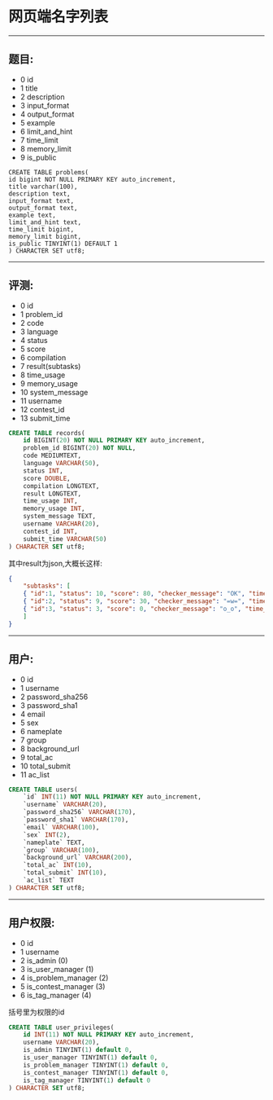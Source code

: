 # 网页端名字列表

---

## 题目:

- 0 id
- 1 title
- 2 description
- 3 input_format
- 4 output_format
- 5 example
- 6 limit_and_hint
- 7 time_limit
- 8 memory_limit
- 9 is_public

```
CREATE TABLE problems(
id bigint NOT NULL PRIMARY KEY auto_increment,
title varchar(100),
description text,
input_format text,
output_format text,
example text,
limit_and_hint text,
time_limit bigint,
memory_limit bigint,
is_public TINYINT(1) DEFAULT 1
) CHARACTER SET utf8;
```

---

## 评测:

- 0 id
- 1 problem_id
- 2 code
- 3 language
- 4 status
- 5 score
- 6 compilation
- 7 result(subtasks)
- 8 time_usage
- 9 memory_usage
- 10 system_message
- 11 username
- 12 contest_id
- 13 submit_time

```sql
CREATE TABLE records(
	id BIGINT(20) NOT NULL PRIMARY KEY auto_increment,
	problem_id BIGINT(20) NOT NULL,
	code MEDIUMTEXT,
	language VARCHAR(50),
	status INT,
	score DOUBLE,
	compilation LONGTEXT,
	result LONGTEXT,
	time_usage INT,
	memory_usage INT,
	system_message TEXT,
	username VARCHAR(20),
	contest_id INT,
	submit_time VARCHAR(50)
) CHARACTER SET utf8;
```

其中result为json,大概长这样:

```json
{
	"subtasks": [
	{ "id":1, "status": 10, "score": 80, "checker_message": "OK", "time_usage": 10, "memory_usage": 20 },
	{ "id":2, "status": 9, "score": 30, "checker_message": "=w=", "time_usage": 200, "memory_usage": 10 },
	{ "id":3, "status": 3, "score": 0, "checker_message": "o_o", "time_usage": 1000, "memory_usage": 256 }
	]
}
```

---

## 用户:

- 0 id
- 1 username
- 2 password_sha256
- 3 password_sha1
- 4 email
- 5 sex
- 6 nameplate
- 7 group
- 8 background_url
- 9 total_ac
- 10 total_submit
- 11 ac_list

```sql
CREATE TABLE users(
	`id` INT(11) NOT NULL PRIMARY KEY auto_increment,
	`username` VARCHAR(20),
	`password_sha256` VARCHAR(170),
	`password_sha1` VARCHAR(170),
	`email` VARCHAR(100),
	`sex` INT(2),
	`nameplate` TEXT,
	`group` VARCHAR(100),
	`background_url` VARCHAR(200),
	`total_ac` INT(10),
	`total_submit` INT(10),
	`ac_list` TEXT
) CHARACTER SET utf8;
```

---

## 用户权限:

- 0 id
- 1 username
- 2 is_admin (0)
- 3 is_user_manager (1)
- 4 is_problem_manager (2)
- 5 is_contest_manager (3)
- 6 is_tag_manager (4)

括号里为权限的id

```sql
CREATE TABLE user_privileges(
	id INT(11) NOT NULL PRIMARY KEY auto_increment,
	username VARCHAR(20),
	is_admin TINYINT(1) default 0,
	is_user_manager TINYINT(1) default 0,
	is_problem_manager TINYINT(1) default 0,
	is_contest_manager TINYINT(1) default 0,
	is_tag_manager TINYINT(1) default 0
) CHARACTER SET utf8;
```
